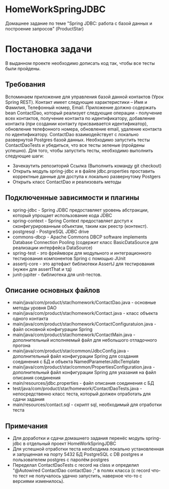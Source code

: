 # HomeWorkSpringJDBC
 Домашнее задание по теме "Spring JDBC: работа с базой данных и построение запросов" (ProductStar)

# Постановка задачи
В выданном проекте необходимо дописать код так, чтобы все тесты были пройдены.
## Требования
Вспоминаем приложение для управления базой данной контактов (Урок Spring REST).
Контакт имеет следующие характеристики – Имя и Фамилия, Телефонный номер, Email.
Приложение должно содержать bean ContactDao, который реализует следующие операции - получение всех контактов, получение контакта по идентификатору, добавление контакта (при создании контакту присваивается идентификатор), обновление телефонного номера, обновление email, удаление контакта по идентификатору.
ContactDao взаимодействует с локально развернутой Postgres базой данных.
Необходимо запустить тесты ContactDaoTests и убедиться, что все тесты зеленые (пройдены успешно).
Для того, чтобы запустить тесты, необходимо выполнить следующие шаги:
- Зачекаутить репозиторий Ссылка (Выполнить команду git checkout)
- Открыть модуль spring-jdbc и в файлe jdbc.properties проставить корректные данные для доступа к локально развернутому Postgers
- Открыть класс ContactDao и реализовать методы
## Подключенные зависимости и плагины
- spring-jdbc - Spring JDBC предоставляет уровень абстракции, который упрощает использование кода JDBC
- spring-context - Spring Context предоставляет доступ к сконфигурированным объектам, таким как реестр (контекст).
- postgresql - PostgreSQL JDBC drive
- commons-dbcp - Apache Commons DBCP software implements Database Connection Pooling (содержит класс BasicDataSource для реализации интерфейса DataSource) 
- spring-test -  это фреймворк для модульного и интеграционного тестирования компонентов Spring с помощью JUnit
- assertj-core - это артефакт библиотеки AssertJ для тестирования (нужен для assertThat и тд)
- junit-jupiter - библиотека для unit-тестов.

## Описание основных файлов
- main/java/com/product/star/homework/ContactDao.java - основные методы уровня DAO
- main/java/com/product/star/homework/Contact.java - класс объекта одного контакта
- main/java/com/product/star/homework/ContactConfiguratuion.java - файл основной конфигурации Spring
- main/java/com/product/star/homework/ContactMain.java - дополнительный исполняемый файл для небольшого отладочного прогона
- main/java/com/product/star/common/JdbcConfig.java - дополнительный файл конфигурации Spring для создания соединения с БД и объекта NamedParameterJdbcTemplate
- main/java/com/product/star/common/PropertiesConfiguration.java - дополнительный файл конфигурации Spring для указания на файл описания соединения
- main/resources/jdbc.properties - файл описания соединения с БД
- test/java/com/product/star/homework/ContactDaoTests.java - непосредственно класс теста, который должен отработать для сдачи задания
- main/resources/contact.sql - скрипт sql, необходимый для отработки теста

## Примечания
- Для доработки и сдачи домашнего задания перенёс модуль spring-jdbc в отдельный проект HomeWorkSpringJDBC
- Для успешной отработки теста необходима локально установленная и запущенная на порту 5432 БД PostgreSQL с DB postgres и пользователем postgres с паролём postgres 
- Переделал ContactDaoTests с record на class и определил "@Autowired ContactDao contactDao ;" в полях класса (с record что-то тест не получалось удачно запустить, наверное что-то с версиями изменилось).